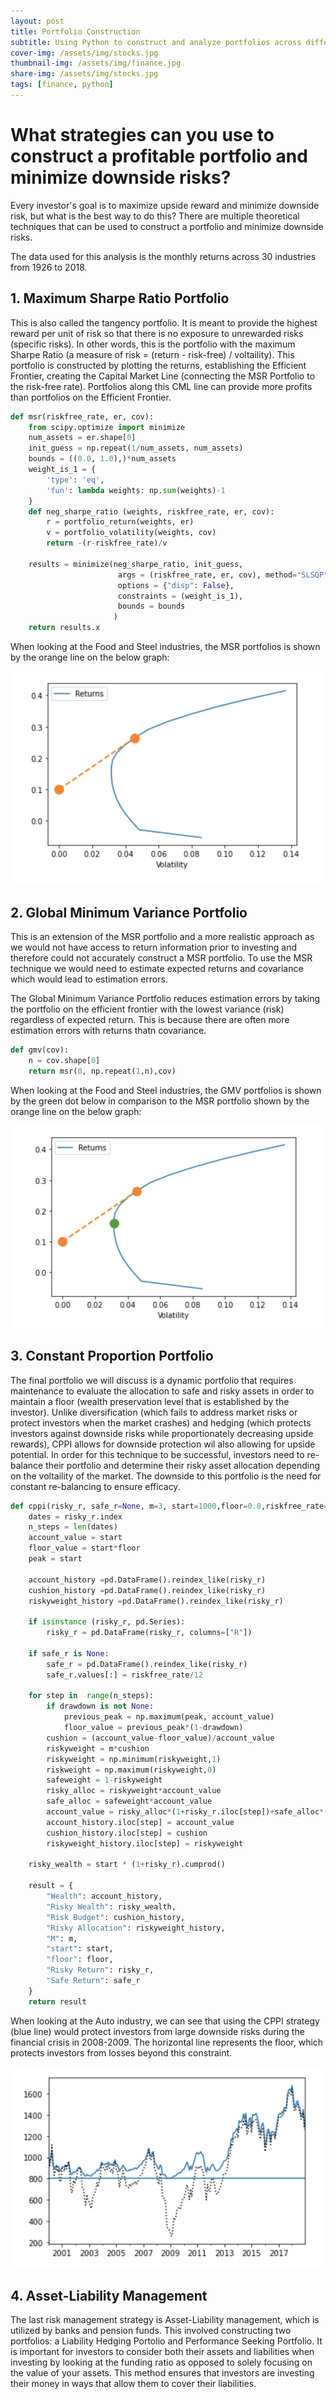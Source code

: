 ```yaml
---
layout: post
title: Portfolio Construction 
subtitle: Using Python to construct and analyze portfolios across different industries.
cover-img: /assets/img/stocks.jpg
thumbnail-img: /assets/img/finance.jpg
share-img: /assets/img/stocks.jpg
tags: [finance, python]
---
```


# What strategies can you use to construct a profitable portfolio and minimize downside risks?

Every investor's goal is to maximize upside reward and minimize downside risk, but what is the best way to do this? There are multiple theoretical techniques that can be used to construct a portfolio and minimize downside risks.

The data used for this analysis is the monthly returns across 30 industries from 1926 to 2018. 

## 1. Maximum Sharpe Ratio Portfolio

This is also called the tangency portfolio. It is meant to provide the highest reward per unit of risk so that there is no exposure to unrewarded risks (specific risks). In other words, this is the portfolio with the maximum Sharpe Ratio (a measure of risk = (return - risk-free) / voltaility). This portfolio is constructed by plotting the returns, establishing the Efficient Frontier, creating the Capital Market Line (connecting the MSR Portfolio to the risk-free rate). Portfolios along this CML line can provide more profits than portfolios on the Efficient Frontier.

```python
def msr(riskfree_rate, er, cov):
    from scipy.optimize import minimize
    num_assets = er.shape[0]
    init_guess = np.repeat(1/num_assets, num_assets)
    bounds = ((0.0, 1.0),)*num_assets
    weight_is_1 = {
        'type': 'eq',
        'fun': lambda weights: np.sum(weights)-1
    }
    def neg_sharpe_ratio (weights, riskfree_rate, er, cov):
        r = portfolio_return(weights, er)
        v = portfolio_volatility(weights, cov)
        return -(r-riskfree_rate)/v
    
    results = minimize(neg_sharpe_ratio, init_guess,
                        args = (riskfree_rate, er, cov), method="SLSQP",
                        options = {"disp": False},
                        constraints = (weight_is_1),
                        bounds = bounds
                       )
    return results.x
```

When looking at the Food and Steel industries, the MSR portfolios is shown by the orange line on the below graph:

![Max Sharpe Ratio Portfolios](/assets/img/MSR.jpg)

## 2. Global Minimum Variance Portfolio

This is an extension of the MSR portfolio and a more realistic approach as we would not have access to return information prior to investing and therefore could not accurately construct a MSR portfolio. To use the MSR technique we would need to estimate expected returns and covariance which would lead to estimation errors.

The Global Minimum Variance Portfolio reduces estimation errors by taking the portfolio on the efficient frontier with the lowest variance (risk) regardless of expected return. This is because there are often more estimation errors with returns thatn covariance.

```python
def gmv(cov):
    n = cov.shape[0]
    return msr(0, np.repeat(1,n),cov)
```

When looking at the Food and Steel industries, the GMV portfolios is shown by the green dot below in comparison to the MSR portfolio shown by the orange line on the below graph:

![Global Minimum Variance Portfolio](/assets/img/GMV.jpg)


## 3. Constant Proportion Portfolio

The final portfolio we will discuss is a dynamic portfolio that requires maintenance to evaluate the allocation to safe and risky assets in order to maintain a floor (wealth preservation level that is established by the investor). Unlike diversification (which fails to address market risks or protect investors when the market crashes) and hedging (which protects investors against downside risks while proportionately decreasing upside rewards), CPPI allows for downside protection wil also allowing for upside potential. In order for this technique to be successful, investors need to re-balance their portfolio and determine their risky asset allocation depending on the voltaility of the market. The downside to this portfolio is the need for constant re-balancing to ensure efficacy.

```python
def cppi(risky_r, safe_r=None, m=3, start=1000,floor=0.8,riskfree_rate=0.03, drawdown=None):
    dates = risky_r.index
    n_steps = len(dates)
    account_value = start
    floor_value = start*floor
    peak = start
    
    account_history =pd.DataFrame().reindex_like(risky_r)
    cushion_history =pd.DataFrame().reindex_like(risky_r)
    riskyweight_history =pd.DataFrame().reindex_like(risky_r)
    
    if isinstance (risky_r, pd.Series):
        risky_r = pd.DataFrame(risky_r, columns=["R"])
        
    if safe_r is None:
        safe_r = pd.DataFrame().reindex_like(risky_r)
        safe_r.values[:] = riskfree_rate/12
    
    for step in  range(n_steps):
        if drawdown is not None:
            previous_peak = np.maximum(peak, account_value)
            floor_value = previous_peak*(1-drawdown)
        cushion = (account_value-floor_value)/account_value
        riskyweight = m*cushion 
        riskyweight = np.minimum(riskyweight,1)
        riskweight = np.maximum(riskyweight,0)
        safeweight = 1-riskyweight
        risky_alloc = riskyweight*account_value
        safe_alloc = safeweight*account_value
        account_value = risky_alloc*(1+risky_r.iloc[step])+safe_alloc*(1+safe_r.iloc[step])
        account_history.iloc[step] = account_value
        cushion_history.iloc[step] = cushion
        riskyweight_history.iloc[step] = riskyweight
    
    risky_wealth = start * (1+risky_r).cumprod()
    
    result = {
        "Wealth": account_history,
        "Risky Wealth": risky_wealth,
        "Risk Budget": cushion_history,
        "Risky Allocation": riskyweight_history,
        "M": m,
        "start": start,
        "floor": floor,
        "Risky Return": risky_r,
        "Safe Return": safe_r
    }
    return result 
```

When looking at the Auto industry, we can see that using the CPPI strategy (blue line) would protect investors from large downside risks during the financial crisis in 2008-2009. The horizontal line represents the floor, which protects investors from losses beyond this constraint.

![CPPI Strategy](/assets/img/CPPI.jpg)

## 4. Asset-Liability Management

The last risk management strategy is Asset-Liability management, which is utilized by banks and pension funds. This involved constructing two portfolios: a Liability Hedging Portolio and Performance Seeking Portfolio. It is important for investors to consider both their assets and liabilities when investing by looking at the funding ratio as opposed to solely focusing on the value of your assets. This method ensures that investors are investing their money in ways that allow them to cover their liabilities.


